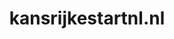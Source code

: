 ---
layout: post
title:  "kansrijkestartnl.nl"
internal_url:  "/dutchgov/kansrijkestartnl.nl.html"
subdomains_count: 5
all_subdomains_count: 13
urls_count: 5
ssl_rank: 0
http_rank: 70
url_link: /data/kansrijkestartnl.nl/urls.txt
all_subdomains_link: /data/kansrijkestartnl.nl/all_subdomains.txt
subdomains_link: /data/kansrijkestartnl.nl/subdomains.txt
categories: dutchgov
---